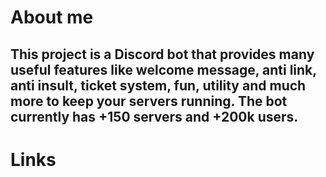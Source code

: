 # About me
This project is a Discord bot that provides many useful features like welcome message, anti link, anti insult, ticket system, fun, utility and much more to keep your servers running.
The bot currently has +150 servers and +200k users.
---
# Links
